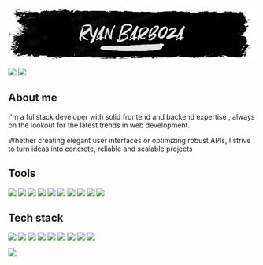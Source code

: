 ![](pictures/banner.png)

![](https://img.shields.io/badge/linkedin-0d1117?style=flat&logo=linkedin&logoColor=white&link=https://www.linkedin.com/in/ryan-barboza-880308253/) ![](https://img.shields.io/badge/Contact%20me-0d1117?style=flat&logo=gmail&logoColor=white&link=mailto:ryanbarbozapro@gmail.com) 

## About me

I'm a fullstack developer with solid frontend and backend expertise , always on the lookout for the latest trends in web development. 

Whether creating elegant user interfaces or optimizing robust APIs, I strive to turn ideas into concrete, reliable and scalable projects

## Tools

![](https://img.shields.io/badge/VS%20Code-0d1117.svg?style=flat&logo=visual-studio-code&logoColor=e5e5e5) ![](https://img.shields.io/badge/Figma-0d1117.svg?style=flat&logo=figma&logoColor=e5e5e5) ![](https://img.shields.io/badge/Trello-0d1117.svg?style=flat&logo=trello&logoColor=e5e5e5) ![](https://img.shields.io/badge/jira-0d1117.svg?style=flat&logo=jira&logoColor=e5e5e5) ![](https://img.shields.io/badge/Mysql-0d1117.svg?style=flat&logo=mysql&logoColor=e5e5e5) ![](https://img.shields.io/badge/Node%20Js-0d1117.svg?style=flat&logo=nodedotjs&logoColor=e5e5e5) ![](https://img.shields.io/badge/Npm-0d1117.svg?style=flat&logo=npm&logoColor=e5e5e5) ![](https://img.shields.io/badge/Biome-0d1117.svg?style=flat&logo=biome&logoColor=e5e5e5) ![](https://img.shields.io/badge/Vercel-0d1117.svg?style=flat&logo=vercel&logoColor=e5e5e5) ![](https://img.shields.io/badge/Postman-0d1117.svg?style=flat&logo=postman&logoColor=e5e5e5) 


## Tech stack
![](https://img.shields.io/badge/Html-0d1117?style=flat&logo=html5&logoColor=white) ![](https://img.shields.io/badge/Css-0d1117?style=flat&logo=css3&logoColor=white) ![](https://img.shields.io/badge/Javascript-0d1117?style=flat&logo=javascript&logoColor=white) ![](https://img.shields.io/badge/Typescript-0d1117?style=flat&logo=typescript&logoColor=white) ![](https://img.shields.io/badge/Lua-0d1117?style=flat&logo=lua&logoColor=white) ![](https://img.shields.io/badge/React-0d1117?style=flat&logo=react&logoColor=white) ![](https://img.shields.io/badge/Sass-0d1117?style=flat&logo=sass&logoColor=white) ![](https://img.shields.io/badge/Express-0d1117?style=flat&logo=express&logoColor=white) ![](https://img.shields.io/badge/▤-Sql-0d1117?style=flat&logo=sql&logoColor=white&labelColor=0d1117) 


![](https://github-readme-stats.vercel.app/api/top-langs?username=RetrozDev&hide=html,scss,stylus,blade,jupyter,lua,python,css,shell,batchfile,dockerfile,typescript&theme=dracula&show_icons=true)
